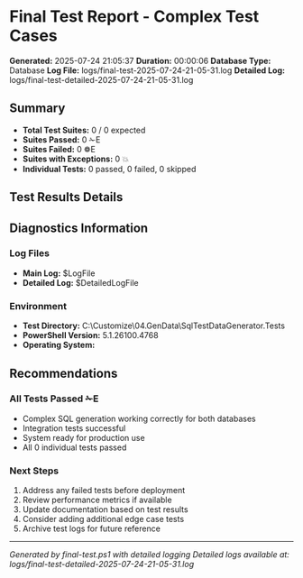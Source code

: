 # Final Test Report - Complex Test Cases

**Generated:** 2025-07-24 21:05:37
**Duration:** 00:00:06
**Database Type:** Database
**Log File:** logs/final-test-2025-07-24-21-05-31.log
**Detailed Log:** logs/final-test-detailed-2025-07-24-21-05-31.log

## Summary
- **Total Test Suites:** 0 / 0 expected
- **Suites Passed:** 0 ✁E
- **Suites Failed:** 0 ❁E 
- **Suites with Exceptions:** 0 💥
- **Individual Tests:** 0 passed, 0 failed, 0 skipped

## Test Results Details

## Diagnostics Information

### Log Files
- **Main Log:** $LogFile
- **Detailed Log:** $DetailedLogFile

### Environment
- **Test Directory:** C:\Customize\04.GenData\SqlTestDataGenerator.Tests
- **PowerShell Version:** 5.1.26100.4768
- **Operating System:** 

## Recommendations
### All Tests Passed ✁E
- Complex SQL generation working correctly for both databases
- Integration tests successful
- System ready for production use
- All 0 individual tests passed

### Next Steps
1. Address any failed tests before deployment
2. Review performance metrics if available
3. Update documentation based on test results
4. Consider adding additional edge case tests
5. Archive test logs for future reference

---
*Generated by final-test.ps1 with detailed logging*
*Detailed logs available at: logs/final-test-detailed-2025-07-24-21-05-31.log*

